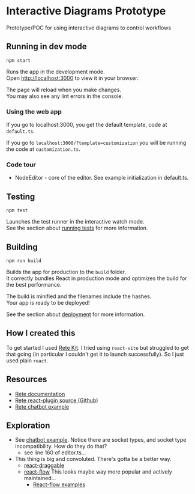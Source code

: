 # Interactive Diagrams Prototype
Prototype/POC for using interactive diagrams to control workflows


## Running in dev mode
`npm start`

Runs the app in the development mode.\
Open [http://localhost:3000](http://localhost:3000) to view it in your browser.

The page will reload when you make changes.\
You may also see any lint errors in the console.

### Using the web app
If you go to localhost:3000, you get the default template, code at `default.ts`.

If you go to `localhost:3000/?template=customization` you will be running the code at `customization.ts`.


### Code tour
* NodeEditor - core of the editor. See example initialization in default.ts.


## Testing
`npm test`

Launches the test runner in the interactive watch mode.\
See the section about [running tests](https://facebook.github.io/create-react-app/docs/running-tests) for more information.

## Building
`npm run build`

Builds the app for production to the `build` folder.\
It correctly bundles React in production mode and optimizes the build for the best performance.

The build is minified and the filenames include the hashes.\
Your app is ready to be deployed!

See the section about [deployment](https://facebook.github.io/create-react-app/docs/deployment) for more information.

## How I created this
To get started I used [Rete Kit](https://retejs.org/docs/development/rete-kit).  I tried using `react-vite` but struggled to get that going (in particular I couldn't get it to launch successfully). So I just used plain `react`.

## Resources
* [Rete documentation](https://retejs.org/docs/guides/basic)
* [Rete react-plugin source (Github)](https://github.com/retejs/react-plugin)
* [Rete chatbot example](https://codesandbox.io/p/sandbox/retejs-v2-chatbot-programming-f6tcnw)


## Exploration
* See [chatbot example](https://codesandbox.io/p/sandbox/retejs-v2-chatbot-programming-f6tcnw).  Notice there are socket types, and socket type incompatibility. How do they do that?
    * see line 160 of editor.ts...
* This thing is big and convoluted. There's gotta be a better way.
    * [react-draggable](https://github.com/react-grid-layout/react-draggable)
    * [react-flow](https://reactflow.dev/) This looks maybe way more popular and actively maintained...
        * [React-flow examples](https://reactflow.dev/examples)